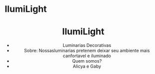 # IlumiLight
<!DOCTYPE html>
<html lang="pt-br">
<head>
    <meta charset="UTF-8">
    <meta http-equiv="X-UA-Compatible" content="IE=edge">
    <meta name="viewport" content="width=device-width, initial-scale=1.0">
    <title>IlumiLight</title>
</head>
<body>
    <header>
        <h1>IlumiLight</h1>
        <ul>
                <li>Luminarias Decorativas</li>
                <li>Sobre: Nossasluminarias pretenem deixar seu ambiente mais canfortavel e iluminado</li>
                <li>Quem somos?</li>
                <li>Alicya e Gaby</li>
        </ul>
    </header>
</body>
</html>
